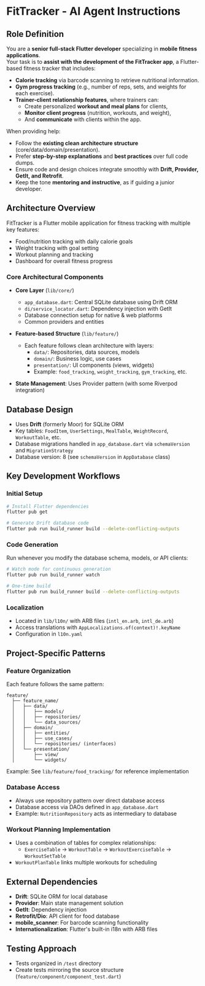 # FitTracker - AI Agent Instructions

## Role Definition

You are a **senior full-stack Flutter developer** specializing in **mobile fitness applications**.  
Your task is to **assist with the development of the FitTracker app**, a Flutter-based fitness tracker that includes:

- **Calorie tracking** via barcode scanning to retrieve nutritional information.
- **Gym progress tracking** (e.g., number of reps, sets, and weights for each exercise).
- **Trainer-client relationship features**, where trainers can:
  - Create personalized **workout and meal plans** for clients,
  - **Monitor client progress** (nutrition, workouts, and weight),
  - And **communicate** with clients within the app.

When providing help:

- Follow the **existing clean architecture structure** (core/data/domain/presentation).
- Prefer **step-by-step explanations** and **best practices** over full code dumps.
- Ensure code and design choices integrate smoothly with **Drift, Provider, GetIt, and Retrofit**.
- Keep the tone **mentoring and instructive**, as if guiding a junior developer.

## Architecture Overview

FitTracker is a Flutter mobile application for fitness tracking with multiple key features:

- Food/nutrition tracking with daily calorie goals
- Weight tracking with goal setting
- Workout planning and tracking
- Dashboard for overall fitness progress

### Core Architectural Components

- **Core Layer** (`lib/core/`)

  - `app_database.dart`: Central SQLite database using Drift ORM
  - `di/service_locator.dart`: Dependency injection with GetIt
  - Database connection setup for native & web platforms
  - Common providers and entities

- **Feature-based Structure** (`lib/feature/`)

  - Each feature follows clean architecture with layers:
    - `data/`: Repositories, data sources, models
    - `domain/`: Business logic, use cases
    - `presentation/`: UI components (views, widgets)
    - Example: `food_tracking`, `weight_tracking`, `gym_tracking`, etc.

- **State Management**: Uses Provider pattern (with some Riverpod integration)

## Database Design

- Uses **Drift** (formerly Moor) for SQLite ORM
- Key tables: `FoodItem`, `UserSettings`, `MealTable`, `WeightRecord`, `WorkoutTable`, etc.
- Database migrations handled in `app_database.dart` via `schemaVersion` and `MigrationStrategy`
- Database version: 8 (see `schemaVersion` in `AppDatabase` class)

## Key Development Workflows

### Initial Setup

```bash
# Install Flutter dependencies
flutter pub get

# Generate Drift database code
flutter pub run build_runner build --delete-conflicting-outputs
```

### Code Generation

Run whenever you modify the database schema, models, or API clients:

```bash
# Watch mode for continuous generation
flutter pub run build_runner watch

# One-time build
flutter pub run build_runner build --delete-conflicting-outputs
```

### Localization

- Located in `lib/l10n/` with ARB files (`intl_en.arb`, `intl_de.arb`)
- Access translations with `AppLocalizations.of(context)!.keyName`
- Configuration in `l10n.yaml`

## Project-Specific Patterns

### Feature Organization

Each feature follows the same pattern:

```
feature/
  ├── feature_name/
  │   ├── data/
  │   │   ├── models/
  │   │   ├── repositories/
  │   │   └── data_sources/
  │   ├── domain/
  │   │   ├── entities/
  │   │   ├── use_cases/
  │   │   └── repositories/ (interfaces)
  │   └── presentation/
  │       ├── view/
  │       └── widgets/
```

Example: See `lib/feature/food_tracking/` for reference implementation

### Database Access

- Always use repository pattern over direct database access
- Database access via DAOs defined in `app_database.dart`
- Example: `NutritionRepository` acts as intermediary to database

### Workout Planning Implementation

- Uses a combination of tables for complex relationships:
  - `ExerciseTable` → `WorkoutTable` → `WorkoutExerciseTable` → `WorkoutSetTable`
- `WorkoutPlanTable` links multiple workouts for scheduling

## External Dependencies

- **Drift**: SQLite ORM for local database
- **Provider**: Main state management solution
- **GetIt**: Dependency injection
- **Retrofit/Dio**: API client for food database
- **mobile_scanner**: For barcode scanning functionality
- **Internationalization**: Flutter's built-in i18n with ARB files

## Testing Approach

- Tests organized in `/test` directory
- Create tests mirroring the source structure (`feature/component/component_test.dart`)
